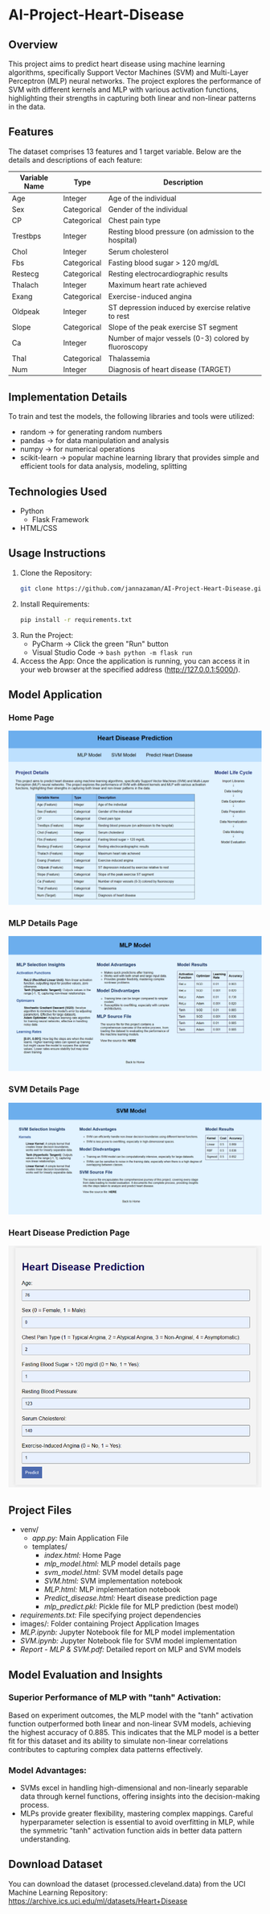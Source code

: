 # AI-Project-Heart-Disease

## Overview
This project aims to predict heart disease using machine learning algorithms, specifically Support Vector Machines (SVM) and Multi-Layer Perceptron (MLP) neural networks. The project explores the performance of SVM with different kernels and MLP with various activation functions, highlighting their strengths in capturing both linear and non-linear patterns in the data.

## Features
The dataset comprises 13 features and 1 target variable. Below are the details and descriptions of each feature:

| Variable Name   | Type         | Description                                       |
|-----------|--------------|---------------------------------------------------------|
| Age       | Integer      | Age of the individual                                   |
| Sex       | Categorical  | Gender of the individual                                |      
| CP        | Categorical  | Chest pain type                                         | 
| Trestbps  | Integer      | Resting blood pressure (on admission to the hospital)   |
| Chol      | Integer      | Serum cholesterol                                       |
| Fbs       | Categorical  | Fasting blood sugar > 120 mg/dL                         | 
| Restecg   | Categorical  | Resting electrocardiographic results                    | 
| Thalach   | Integer      | Maximum heart rate achieved                             | 
| Exang     | Categorical  | Exercise-induced angina                                 | 
| Oldpeak   | Integer      | ST depression induced by exercise relative to rest      |    
| Slope     | Categorical  | Slope of the peak exercise ST segment                   |
| Ca        |Integer       | Number of major vessels (0-3) colored by fluoroscopy    |
| Thal      | Categorical  | Thalassemia                                             |
| Num       | Integer      | Diagnosis of heart disease  (TARGET)                    |

## Implementation Details
To train and test the models, the following libraries and tools were utilized:
* random &#8594; for generating random numbers
* pandas &#8594; for data manipulation and analysis
* numpy &#8594; for numerical operations
* scikit-learn &#8594; popular machine learning library that provides simple and efficient tools for data analysis, modeling, splitting

## Technologies Used
- Python
  - Flask Framework 
- HTML/CSS

## Usage Instructions
1. Clone the Repository:
   ```bash
   git clone https://github.com/jannazaman/AI-Project-Heart-Disease.git
   ```
2. Install Requirements:
   ```bash
   pip install -r requirements.txt
   ```
3. Run the Project:
   - PyCharm &rarr; Click the green "Run" button
   - Visual Studio Code &rarr; ``` bash python -m flask run ```
4. Access the App:
Once the application is running, you can access it in your web browser at the specified address (http://127.0.0.1:5000/).

## Model Application 
### Home Page
![home page](images/HomePage.png)
### MLP Details Page
![mlp page](images/MLP_page.png)
### SVM Details Page
![svm page](images/SVM_page.png)
### Heart Disease Prediction Page
![form page](images/Form_Page.png)

## Project Files
- venv/
  - *app.py:* Main Application File
  - templates/
    - *index.html:* Home Page
    - *mlp_model.html:* MLP model details page
    - *svm_model.html:* SVM model details page
    - *SVM.html:* SVM implementation notebook
    - *MLP.html:* MLP implementation notebook
    - *Predict_disease.html:* Heart disease prediction page
    - *mlp_predict.pkl:* Pickle file for MLP prediction (best model)
- *requirements.txt:* File specifying project dependencies
- images/: Folder containing Project Application Images
- *MLP.ipynb:* Jupyter Notebook file for MLP model implementation
- *SVM.ipynb:* Jupyter Notebook file for SVM model implementation
- *Report - MLP & SVM.pdf:* Detailed report on MLP and SVM models

## Model Evaluation and Insights
### Superior Performance of MLP with "tanh" Activation: 
Based on experiment outcomes, the MLP model with the "tanh" activation function outperformed both linear and non-linear SVM models, achieving the highest accuracy of 0.885. This indicates that the MLP model is a better fit for this dataset and its ability to simulate non-linear correlations contributes to capturing complex data patterns effectively.
   
### Model Advantages: 
- SVMs excel in handling high-dimensional and non-linearly separable data through kernel functions, offering insights into the decision-making process. 
- MLPs provide greater flexibility, mastering complex mappings. Careful hyperparameter selection is essential to avoid overfitting in MLP, while the symmetric "tanh" activation function aids in better data pattern understanding.

## Download Dataset
You can download the dataset (processed.cleveland.data) from the UCI Machine Learning Repository: https://archive.ics.uci.edu/ml/datasets/Heart+Disease
